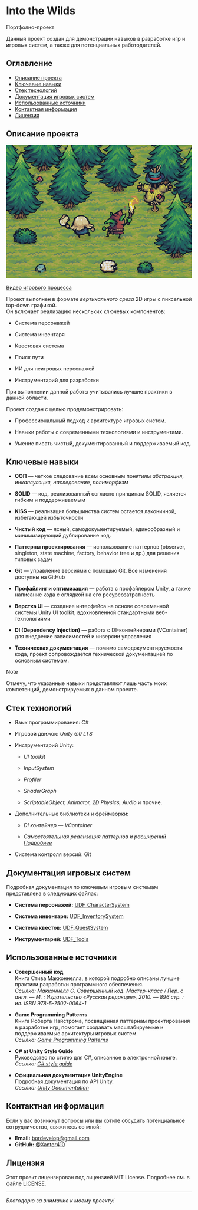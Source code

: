# Into the Wilds

Портфолио-проект

Данный проект создан для демонстрации навыков в разработке игр и игровых систем, а также для потенциальных работодателей.  

## Оглавление

- [Описание проекта](#описание-проекта)
- [Ключевые навыки](#ключевые-навыки)
- [Стек технологий](#стек-технологий)
- [Документация игровых систем](#документация-игровых-систем)
- [Использованные источники](#использованные-источники)
- [Контактная информация](#контактная-информация)
- [Лицензия](#лицензия)

## Описание проекта

![](Presentation/IntoTheWildsScreenshot.png)

[Видео игрового процесса](https://drive.google.com/file/d/14O7hBxkrBrsHoH9xGUjSOlAEnhFte4dD/view?usp=sharing)

Проект выполнен в формате *вертикального среза* 2D игры с пиксельной top-down графикой.  
Он включает реализацию нескольких ключевых компонентов:
- Система персонажей
  
- Система инвентаря
  
- Квестовая система
  
- Поиск пути
  
- ИИ для неигровых персонажей
  
- Инструментарий для разработки
  
При выполнении данной работы учитывались лучшие практики в данной области.

Проект создан с целью продемонстрировать:
- Профессиональный подход к архитектуре игровых систем.
  
- Навыки работы с современными технологиями и инструментами.
  
- Умение писать чистый, документированный и поддерживаемый код.

## Ключевые навыки

- **ООП** — четкое следование всем основным понятиям *абстракция*, *инкапсуляция*, *наследование*, *полиморфизм*
  
- **SOLID** — код, реализованный согласно принципам SOLID, является гибким и поддерживаемым
  
- **KISS** — реализация большинства систем остается лаконичной, избегающей избыточности
  
- **Чистый код** — ясный, самодокументируемый, единообразный и минимизирующий дублирование код.
  
- **Паттерны проектирования** — использование паттернов (observer, singleton, state machine, factory, behavior tree и др.) для решения типовых задач
  
- **Git** — управление версиями с помощью Git. Все изменения доступны на GitHub
  
- **Профайлинг и оптимизация** — работа с профайлером Unity, а также написание кода с оглядкой на его ресурсозатратность
  
- **Верстка UI** — создание интерфейса на основе современной системы Unity UI toolkit, вдохновленной стандартными веб-технологиями
  
- **DI (Dependency Injection)** — работа с DI-контейнерами (VContainer) для внедрение зависимостей и инверсии управления
  
- **Техническая документация** — помимо самодокументируемости кода, проект сопровождается технической документацией по основным системам.

> [!NOTE]
> Отмечу, что указанные навыки представляют лишь часть моих компетенций, демонстрируемых в данном проекте.


## Стек технологий

- Язык программирования: *C#*
  
- Игровой движок: *Unity 6.0 LTS*
  
- Инструментарий Unity:
  
  - *UI toolkit*
    
  - *InputSystem*
    
  - *Profiler*
    
  - *ShaderGraph*
    
  - *ScriptableObject, Animator, 2D Physics, Audio* и прочие.
    
- Дополнительные библиотеки и фреймворки:
  
  - *DI контейнер — VContainer*
    
  - *Самостоятельная реализация паттернов и расширений [Подробнее](./Assets/Code/Docs/UDF_Tools/01_Overview.md)*

- Система контроля версий: Git

## Документация игровых систем

Подробная документация по ключевым игровым системам представлена в следующих файлах:

- **Система персонажей:** [UDF_CharacterSystem](./Assets/Code/Docs/UDF_CharacterSystem/01_Overview.md)
  
- **Система инвентаря:** [UDF_InventorySystem](./Assets/Code/Docs/UDF_InventorySystem/01_Overview.md)
  
- **Система квестов:** [UDF_QuestSystem](./Assets/Code/Docs/UDF_QuestSystem/01_Overview.md)
  
- **Инструментарий:** [UDF_Tools](./Assets/Code/Docs/UDF_Tools/01_Overview.md)

## Использованные источники

- **Совершенный код**  
  Книга Стива Макконнелла, в которой подробно описаны лучшие практики разработки программного обеспечения.  
  *Ссылка: Макконнелл С. Совершенный код. Мастер-класс / Пер. с англ. — М. : Издательство «Русская редакция», 2010. — 896 стр. : ил. ISBN 978-5-7502-0064-1*

- **Game Programming Patterns**  
  Книга Роберта Найстрома, посвящённая паттернам проектирования в разработке игр, помогает создавать масштабируемые и поддерживаемые архитектуры игровых систем.  
  *Ссылка: [Game Programming Patterns](https://gameprogrammingpatterns.com/)*

- **C# at Unity Style Guide**  
  Руководство по стилю для C#, описанное в электронной книге.  
  *Ссылка: [C# style guide](https://unity.com/resources/create-code-c-sharp-style-guide-e-book)*

- **Официальная документация UnityEngine**  
  Подробная документация по API Unity.  
  *Ссылка: [Unity Documentation](https://docs.unity3d.com/)*

## Контактная информация

Если у вас возникнут вопросы или вы хотите обсудить потенциальное сотрудничество, свяжитесь со мной:

- **Email:** [bordevelop@gmail.com](mailto:bordevelop@gmail.com)
- **GitHub:** [@Xanter410](https://github.com/Xanter410)

## Лицензия

Этот проект лицензирован под лицензией MIT License. Подробнее см. в файле [LICENSE](./LICENSE).

---

*Благодарю за внимание к моему проекту!*
